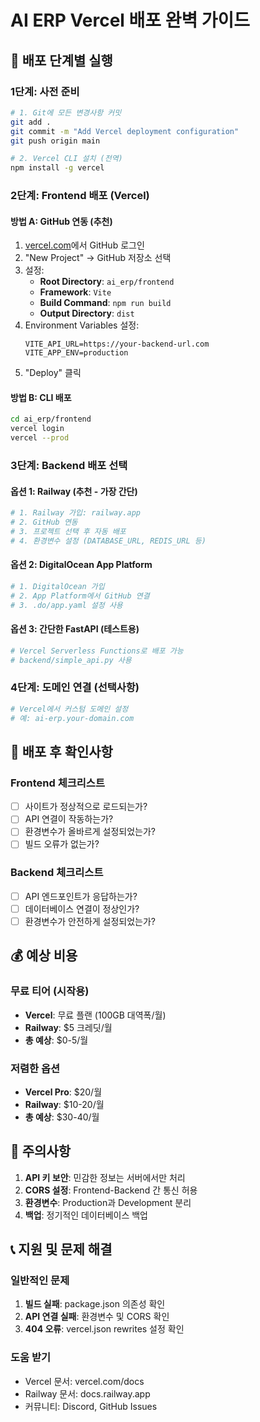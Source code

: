 # AI ERP Vercel 배포 완벽 가이드

## 🚀 배포 단계별 실행

### 1단계: 사전 준비
```bash
# 1. Git에 모든 변경사항 커밋
git add .
git commit -m "Add Vercel deployment configuration"
git push origin main

# 2. Vercel CLI 설치 (전역)
npm install -g vercel
```

### 2단계: Frontend 배포 (Vercel)

#### 방법 A: GitHub 연동 (추천)
1. [vercel.com](https://vercel.com)에서 GitHub 로그인
2. "New Project" → GitHub 저장소 선택
3. 설정:
   - **Root Directory**: `ai_erp/frontend`
   - **Framework**: `Vite`
   - **Build Command**: `npm run build`
   - **Output Directory**: `dist`
4. Environment Variables 설정:
   ```
   VITE_API_URL=https://your-backend-url.com
   VITE_APP_ENV=production
   ```
5. "Deploy" 클릭

#### 방법 B: CLI 배포
```bash
cd ai_erp/frontend
vercel login
vercel --prod
```

### 3단계: Backend 배포 선택

#### 옵션 1: Railway (추천 - 가장 간단)
```bash
# 1. Railway 가입: railway.app
# 2. GitHub 연동
# 3. 프로젝트 선택 후 자동 배포
# 4. 환경변수 설정 (DATABASE_URL, REDIS_URL 등)
```

#### 옵션 2: DigitalOcean App Platform
```bash
# 1. DigitalOcean 가입
# 2. App Platform에서 GitHub 연결
# 3. .do/app.yaml 설정 사용
```

#### 옵션 3: 간단한 FastAPI (테스트용)
```bash
# Vercel Serverless Functions로 배포 가능
# backend/simple_api.py 사용
```

### 4단계: 도메인 연결 (선택사항)
```bash
# Vercel에서 커스텀 도메인 설정
# 예: ai-erp.your-domain.com
```

## 🔧 배포 후 확인사항

### Frontend 체크리스트
- [ ] 사이트가 정상적으로 로드되는가?
- [ ] API 연결이 작동하는가?
- [ ] 환경변수가 올바르게 설정되었는가?
- [ ] 빌드 오류가 없는가?

### Backend 체크리스트
- [ ] API 엔드포인트가 응답하는가?
- [ ] 데이터베이스 연결이 정상인가?
- [ ] 환경변수가 안전하게 설정되었는가?

## 💰 예상 비용

### 무료 티어 (시작용)
- **Vercel**: 무료 플랜 (100GB 대역폭/월)
- **Railway**: $5 크레딧/월
- **총 예상**: $0-5/월

### 저렴한 옵션
- **Vercel Pro**: $20/월
- **Railway**: $10-20/월
- **총 예상**: $30-40/월

## 🚨 주의사항

1. **API 키 보안**: 민감한 정보는 서버에서만 처리
2. **CORS 설정**: Frontend-Backend 간 통신 허용
3. **환경변수**: Production과 Development 분리
4. **백업**: 정기적인 데이터베이스 백업

## 📞 지원 및 문제 해결

### 일반적인 문제
1. **빌드 실패**: package.json 의존성 확인
2. **API 연결 실패**: 환경변수 및 CORS 확인
3. **404 오류**: vercel.json rewrites 설정 확인

### 도움 받기
- Vercel 문서: vercel.com/docs
- Railway 문서: docs.railway.app
- 커뮤니티: Discord, GitHub Issues